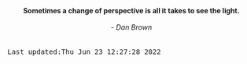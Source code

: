 
<div align="center"><b><span>Sometimes a change of perspective is all it takes to see the light.</span></b><br><br><i> - Dan Brown</i></div>
<br><br><kbd>Last updated:Thu Jun 23 12:27:28 2022</kbd>